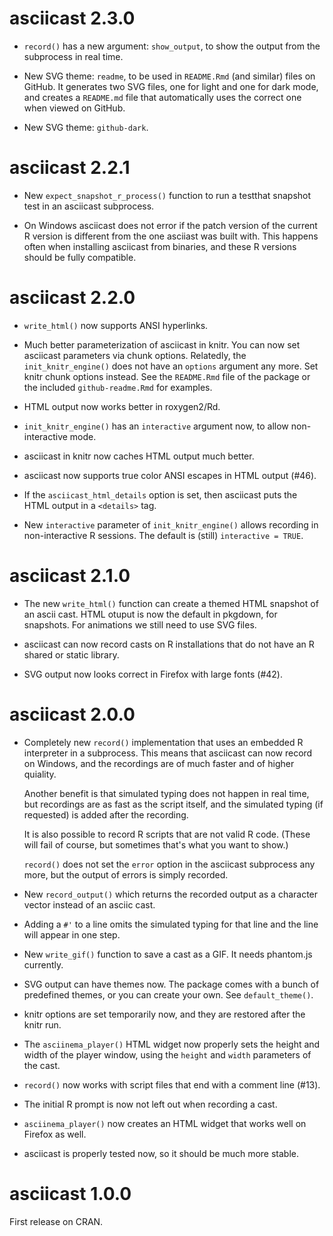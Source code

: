 # asciicast 2.3.0

* `record()` has a new argument: `show_output`, to show the output from the
  subprocess in real time.

* New SVG theme: `readme`, to be used in `README.Rmd` (and similar) files on
  GitHub. It generates two SVG files, one for light and one for dark mode,
  and creates a `README.md` file that automatically uses the correct one
  when viewed on GitHub.

* New SVG theme: `github-dark`.

# asciicast 2.2.1

* New `expect_snapshot_r_process()` function to run a testthat snapshot
  test in an asciicast subprocess.

* On Windows asciicast does not error if the patch version of the current
  R version is different from the one asciiast was built with. This happens
  often when installing asciicast from binaries, and these R versions should
  be fully compatible.

# asciicast 2.2.0

* `write_html()` now supports ANSI hyperlinks.

* Much better parameterization of asciicast in knitr. You can now set
  asciicast parameters via chunk options. Relatedly, the
  `init_knitr_engine()` does not have an `options` argument any more.
  Set knitr chunk options instead. See the `README.Rmd` file of the package
  or the included `github-readme.Rmd` for examples.

* HTML output now works better in roxygen2/Rd.

* `init_knitr_engine()` has an `interactive` argument now, to allow
  non-interactive mode.

* asciicast in knitr now caches HTML output much better.

* asciicast now supports true color ANSI escapes in HTML output (#46).

* If the `asciicast_html_details` option is set, then asciicast puts the
  HTML output in a `<details>` tag.

* New `interactive` parameter of `init_knitr_engine()` allows recording in
  non-interactive R sessions. The default is (still) `interactive = TRUE`.

# asciicast 2.1.0

* The new `write_html()` function can create a themed HTML snapshot of an
  ascii cast. HTML otuput is now the default in pkgdown, for snapshots.
  For animations we still need to use SVG files.

* asciicast can now record casts on R installations that do not have an R
  shared or static library.

* SVG output now looks correct in Firefox with large fonts (#42).

# asciicast 2.0.0

* Completely new `record()` implementation that uses an embedded R
  interpreter in a subprocess. This means that asciicast can now record
  on Windows, and the recordings are of much faster and of higher quiality.

  Another benefit is that simulated typing does not happen in real time,
  but recordings are as fast as the script itself, and the simulated typing
  (if requested) is added after the recording.

  It is also possible to record R scripts that are not valid R code.
  (These will fail of course, but sometimes that's what you want to show.)

  `record()` does not set the `error` option in the asciicast subprocess
  any more, but the output of errors is simply recorded.

* New `record_output()` which returns the recorded output as a character
  vector instead of an asciic cast.

* Adding a `#'` to a line omits the simulated typing for that line and the
  line will appear in one step.

* New `write_gif()` function to save a cast as a GIF. It needs phantom.js
  currently.

* SVG output can have themes now. The package comes with a bunch of
  predefined themes, or you can create your own. See `default_theme()`.

* knitr options are set temporarily now, and they are restored after the
  knitr run.

* The `asciinema_player()` HTML widget now properly sets the height and
  width of the player window, using the `height` and `width` parameters
  of the cast.

* `record()` now works with script files that end with a comment line (#13).

* The initial R prompt is now not left out when recording a cast.

* `asciinema_player()` now creates an HTML widget that works well on
  Firefox as well.

* asciicast is properly tested now, so it should be much more stable.

# asciicast 1.0.0

First release on CRAN.
